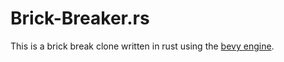 # Brick-Breaker.rs

This is a brick break clone written in rust using the [bevy engine](https://bevyengine.org/).
